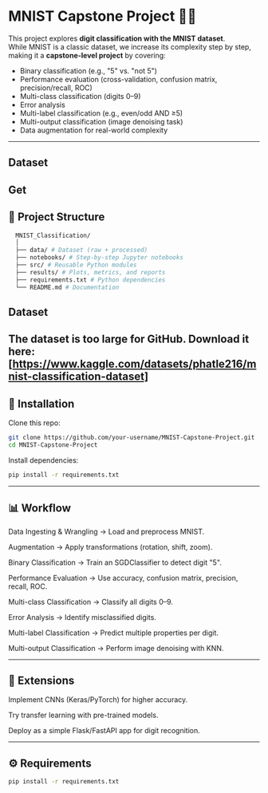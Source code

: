 # MNIST Capstone Project 🧠🔢

This project explores **digit classification with the MNIST dataset**.  
While MNIST is a classic dataset, we increase its complexity step by step, making it a **capstone-level project** by covering:

- Binary classification (e.g., "5" vs. "not 5")
- Performance evaluation (cross-validation, confusion matrix, precision/recall, ROC)
- Multi-class classification (digits 0–9)
- Error analysis
- Multi-label classification (e.g., even/odd AND ≥5)
- Multi-output classification (image denoising task)
- Data augmentation for real-world complexity

---
## Dataset
Get 
---
## 📂 Project Structure
```bash
  MNIST_Classification/
  │
  ├── data/ # Dataset (raw + processed)
  ├── notebooks/ # Step-by-step Jupyter notebooks
  ├── src/ # Reusable Python modules
  ├── results/ # Plots, metrics, and reports
  ├── requirements.txt # Python dependencies
  └── README.md # Documentation
```
## Dataset
The dataset is too large for GitHub. Download it here: [https://www.kaggle.com/datasets/phatle216/mnist-classification-dataset]
---

## 🚀 Installation

Clone this repo:
```bash
git clone https://github.com/your-username/MNIST-Capstone-Project.git
cd MNIST-Capstone-Project
```

Install dependencies:
```bash
pip install -r requirements.txt
```

---

## 📊 Workflow

Data Ingesting & Wrangling → Load and preprocess MNIST.

Augmentation → Apply transformations (rotation, shift, zoom).

Binary Classification → Train an SGDClassifier to detect digit "5".

Performance Evaluation → Use accuracy, confusion matrix, precision, recall, ROC.

Multi-class Classification → Classify all digits 0–9.

Error Analysis → Identify misclassified digits.

Multi-label Classification → Predict multiple properties per digit.

Multi-output Classification → Perform image denoising with KNN.

---

## 🔮 Extensions

Implement CNNs (Keras/PyTorch) for higher accuracy.

Try transfer learning with pre-trained models.

Deploy as a simple Flask/FastAPI app for digit recognition.

---

## ⚙️ Requirements
```bash
pip install -r requirements.txt
```
